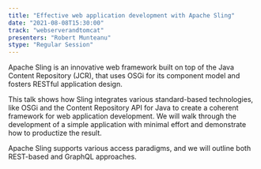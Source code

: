 ```yaml
---
title: "Effective web application development with Apache Sling"
date: "2021-08-08T15:30:00" 
track: "webserverandtomcat"
presenters: "Robert Munteanu"
stype: "Regular Session"
---
```

Apache Sling is an innovative web framework built on top of the Java Content Repository (JCR), that uses OSGi for its component model and fosters RESTful application design.
 

 This talk shows how Sling integrates various standard-based technologies, like OSGi and the Content Repository API for Java to create a coherent framework for web application development. We will walk through the development of a simple application with minimal effort and demonstrate how to productize the result.
 

 Apache Sling supports various access paradigms, and we will outline both REST-based and GraphQL approaches.